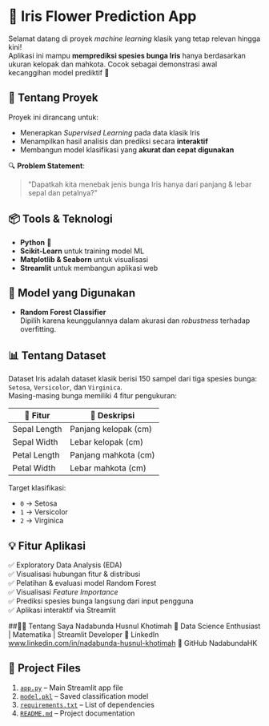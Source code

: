 # 🌺 Iris Flower Prediction App

Selamat datang di proyek *machine learning* klasik yang tetap relevan hingga kini!  
Aplikasi ini mampu **memprediksi spesies bunga Iris** hanya berdasarkan ukuran kelopak dan mahkota. Cocok sebagai demonstrasi awal kecanggihan model prediktif 🌟

## 🚀 Tentang Proyek

Proyek ini dirancang untuk:
- Menerapkan *Supervised Learning* pada data klasik Iris
- Menampilkan hasil analisis dan prediksi secara **interaktif**
- Membangun model klasifikasi yang **akurat dan cepat digunakan**

🔍 **Problem Statement**:  
> "Dapatkah kita menebak jenis bunga Iris hanya dari panjang & lebar sepal dan petalnya?"

## 📦 Tools & Teknologi

- **Python** 🐍
- **Scikit-Learn** untuk training model ML
- **Matplotlib & Seaborn** untuk visualisasi
- **Streamlit** untuk membangun aplikasi web

## 🧠 Model yang Digunakan

- **Random Forest Classifier**  
  Dipilih karena keunggulannya dalam akurasi dan *robustness* terhadap overfitting.

## 📊 Tentang Dataset

Dataset Iris adalah dataset klasik berisi 150 sampel dari tiga spesies bunga:  
`Setosa`, `Versicolor`, dan `Virginica`.  
Masing-masing bunga memiliki 4 fitur pengukuran:

| 🌼 Fitur         | 📏 Deskripsi             |
|------------------|--------------------------|
| Sepal Length     | Panjang kelopak (cm)     |
| Sepal Width      | Lebar kelopak (cm)       |
| Petal Length     | Panjang mahkota (cm)     |
| Petal Width      | Lebar mahkota (cm)       |

Target klasifikasi:
- `0` → Setosa  
- `1` → Versicolor  
- `2` → Virginica

## 💡 Fitur Aplikasi

✅ Exploratory Data Analysis (EDA)  
✅ Visualisasi hubungan fitur & distribusi  
✅ Pelatihan & evaluasi model Random Forest  
✅ Visualisasi *Feature Importance*  
✅ Prediksi spesies bunga langsung dari input pengguna  
✅ Aplikasi interaktif via Streamlit

##🙋‍♀️ Tentang Saya
Nadabunda Husnul Khotimah
📍 Data Science Enthusiast | Matematika | Streamlit Developer
🔗 LinkedIn www.linkedin.com/in/nadabunda-husnul-khotimah
🐙 GitHub NadabundaHK

## 📁 Project Files

1. [`app.py`](./app.py) – Main Streamlit app file
2. [`model.pkl`](./model.pkl) – Saved classification model
3. [`requirements.txt`](./requirements.txt) – List of dependencies
4. [`README.md`](./README.md) – Project documentation


